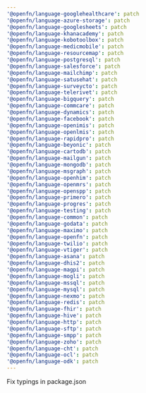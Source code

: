 ```yaml
---
'@openfn/language-googlehealthcare': patch
'@openfn/language-azure-storage': patch
'@openfn/language-googlesheets': patch
'@openfn/language-khanacademy': patch
'@openfn/language-kobotoolbox': patch
'@openfn/language-medicmobile': patch
'@openfn/language-resourcemap': patch
'@openfn/language-postgresql': patch
'@openfn/language-salesforce': patch
'@openfn/language-mailchimp': patch
'@openfn/language-satusehat': patch
'@openfn/language-surveycto': patch
'@openfn/language-telerivet': patch
'@openfn/language-bigquery': patch
'@openfn/language-commcare': patch
'@openfn/language-dynamics': patch
'@openfn/language-facebook': patch
'@openfn/language-openimis': patch
'@openfn/language-openlmis': patch
'@openfn/language-rapidpro': patch
'@openfn/language-beyonic': patch
'@openfn/language-cartodb': patch
'@openfn/language-mailgun': patch
'@openfn/language-mongodb': patch
'@openfn/language-msgraph': patch
'@openfn/language-openhim': patch
'@openfn/language-openmrs': patch
'@openfn/language-openspp': patch
'@openfn/language-primero': patch
'@openfn/language-progres': patch
'@openfn/language-testing': patch
'@openfn/language-common': patch
'@openfn/language-godata': patch
'@openfn/language-maximo': patch
'@openfn/language-openfn': patch
'@openfn/language-twilio': patch
'@openfn/language-vtiger': patch
'@openfn/language-asana': patch
'@openfn/language-dhis2': patch
'@openfn/language-magpi': patch
'@openfn/language-mogli': patch
'@openfn/language-mssql': patch
'@openfn/language-mysql': patch
'@openfn/language-nexmo': patch
'@openfn/language-redis': patch
'@openfn/language-fhir': patch
'@openfn/language-hive': patch
'@openfn/language-http': patch
'@openfn/language-sftp': patch
'@openfn/language-smpp': patch
'@openfn/language-zoho': patch
'@openfn/language-cht': patch
'@openfn/language-ocl': patch
'@openfn/language-odk': patch
---
```


Fix typings in package.json
